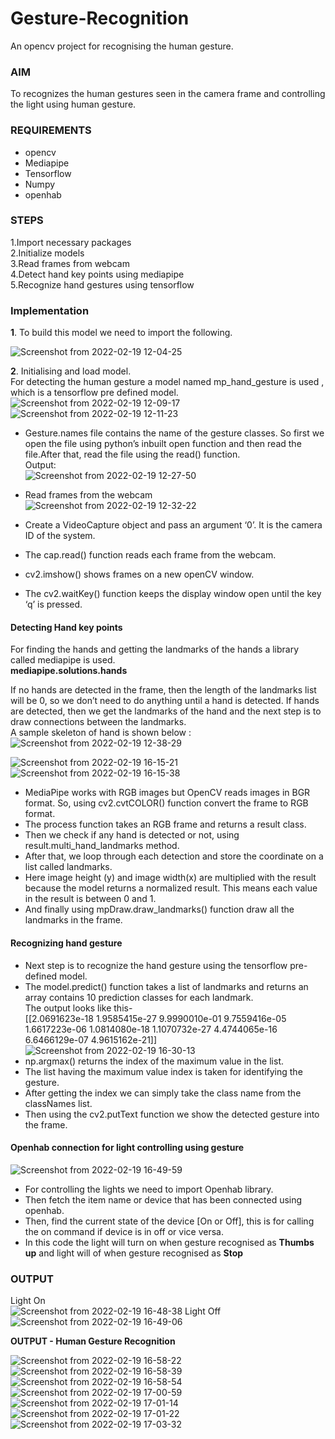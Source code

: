 # Gesture-Recognition
An opencv project for recognising the human gesture.


### AIM
To recognizes the human gestures seen in the camera frame and controlling the light using human gesture.

### REQUIREMENTS
*  opencv
*  Mediapipe
*  Tensorflow
*  Numpy
* openhab

### STEPS
1.Import necessary packages <br />
2.Initialize models <br />
3.Read frames from webcam <br />
4.Detect hand key points using mediapipe <br />
5.Recognize hand gestures using tensorflow <br />

### Implementation
**1**. To  build this model we need to import the following. <br />

![Screenshot from 2022-02-19 12-04-25](https://user-images.githubusercontent.com/86007193/154789627-77615ea5-2a16-4344-a276-7c3297517109.png) <br />

**2**. Initialising and load model. <br />
For detecting the human gesture a model named mp_hand_gesture is used , which is a tensorflow pre defined model. <br />
![Screenshot from 2022-02-19 12-09-17](https://user-images.githubusercontent.com/86007193/154789860-86478570-ed05-430f-b3e4-3458a426d88d.png) <br />
![Screenshot from 2022-02-19 12-11-23](https://user-images.githubusercontent.com/86007193/154789952-9e5785b8-6887-4427-a2c9-5341d63338c9.png) <br />
* Gesture.names file contains the name of the gesture classes. So first we open the file using python’s inbuilt open function and then read the file.After that, read the file using the read() function. <br />
Output: <br />
![Screenshot from 2022-02-19 12-27-50](https://user-images.githubusercontent.com/86007193/154790454-d5062ae0-c51b-402d-82f6-1e2d908f2830.png) <br />

* Read frames from the webcam <br />
![Screenshot from 2022-02-19 12-32-22](https://user-images.githubusercontent.com/86007193/154790654-180d2d50-384e-45a6-bd85-5c8f355ad0c2.png) <br />





* Create a VideoCapture object and pass an argument ‘0’. It is the camera ID of the system. 
* The cap.read() function reads each frame from the webcam.
* cv2.imshow() shows frames on a new openCV window.
* The cv2.waitKey() function keeps the display window open until the key ‘q’ is pressed.
#### Detecting Hand key points
For finding the hands and getting the landmarks of the hands a library called mediapipe is used. <br />
**mediapipe.solutions.hands**

If no hands are detected in the frame, then the length of the landmarks list will be 0, so we don’t need to do anything until a hand is detected.
If hands are detected, then we get the landmarks of the hand and the next step is to draw connections between the landmarks.
<br /> A sample skeleton of hand is shown below : <br />
![Screenshot from 2022-02-19 12-38-29](https://user-images.githubusercontent.com/86007193/154790888-33009043-9dcd-4b5b-8f4c-2454cc13f168.png) <br />

![Screenshot from 2022-02-19 16-15-21](https://user-images.githubusercontent.com/86007193/154797642-6dc008d6-524f-4d5b-bb3b-bf7cfd70276f.png) <br />
![Screenshot from 2022-02-19 16-15-38](https://user-images.githubusercontent.com/86007193/154797666-404193cb-1a9a-452f-a5bf-f4909f4dcbb3.png) <br />

  * MediaPipe works with RGB images but OpenCV reads images in BGR format. So, using cv2.cvtCOLOR() function  convert the     frame to RGB format.
  * The process function takes an RGB frame and returns a result class.
  * Then we check if any hand is detected or not, using result.multi_hand_landmarks method.
  * After that, we loop through each detection and store the coordinate on a list called landmarks.
  * Here image height (y) and image width(x) are multiplied with the result because the model returns a normalized result.       This means each value in the result is between 0 and 1.
  * And finally using mpDraw.draw_landmarks() function  draw all the landmarks in the frame.
#### Recognizing hand gesture
* Next step is to recognize the hand gesture using the tensorflow pre-defined model. 
* The model.predict() function takes a list of landmarks and returns an array contains 10 prediction classes for each landmark.<br />
The output looks like this- <br />
[[2.0691623e-18 1.9585415e-27 9.9990010e-01 9.7559416e-05
1.6617223e-06 1.0814080e-18 1.1070732e-27 4.4744065e-16 6.6466129e-07 4.9615162e-21]] <br />
![Screenshot from 2022-02-19 16-30-13](https://user-images.githubusercontent.com/86007193/154798178-5a061239-69e1-4e8d-b76d-1cd2016e3ded.png) <br />
* np.argmax() returns the index of the maximum value in the list.
* The list having the maximum value index is taken for identifying the gesture.
* After getting the index we can simply take the class name from the classNames list.
* Then using the cv2.putText function we show the detected gesture into the frame.
#### Openhab connection for light controlling using gesture
![Screenshot from 2022-02-19 16-49-59](https://user-images.githubusercontent.com/86007193/154798813-b80b4cbf-1db3-4eaf-84e1-d6baf40380a1.png)

* For controlling the lights we need to import Openhab library.
* Then fetch the item name or device that has been connected using openhab.
* Then, find the current state of the device [On or Off], this is for calling the on command if device is in off or vice versa.
* In this code the light will turn on when gesture recognised as **Thumbs up** and light will of when gesture recognised as **Stop**

### OUTPUT
Light On
<br /> ![Screenshot from 2022-02-19 16-48-38](https://user-images.githubusercontent.com/86007193/154798823-871d1b56-659c-4913-b1ea-ff95803fcfe4.png)
Light Off
<br /> ![Screenshot from 2022-02-19 16-49-06](https://user-images.githubusercontent.com/86007193/154798843-6235fca0-9985-49a0-9b16-2284b04adce6.png)

**OUTPUT - Human Gesture Recognition**

![Screenshot from 2022-02-19 16-58-22](https://user-images.githubusercontent.com/86007193/154798963-8711728b-46b3-47bc-969c-f4c189855259.png)
![Screenshot from 2022-02-19 16-58-39](https://user-images.githubusercontent.com/86007193/154798990-ceabf14a-3134-452b-8906-e8d1c5b2c7c2.png)
![Screenshot from 2022-02-19 16-58-54](https://user-images.githubusercontent.com/86007193/154799001-cfce8cad-367d-41dd-a3db-af10551b5524.png)
![Screenshot from 2022-02-19 17-00-59](https://user-images.githubusercontent.com/86007193/154799039-b486e9c2-4a94-40e7-8780-54ab482cc5a3.png)
![Screenshot from 2022-02-19 17-01-14](https://user-images.githubusercontent.com/86007193/154799043-864efcb7-7c53-4369-bda5-918a803f7f04.png)
![Screenshot from 2022-02-19 17-01-22](https://user-images.githubusercontent.com/86007193/154799049-9cd41772-671e-4e10-a44c-9cbafac3dc22.png)
![Screenshot from 2022-02-19 17-03-32](https://user-images.githubusercontent.com/86007193/154799091-aa49bff4-51de-4100-afe5-b58f4c8803b7.png)

  


  


